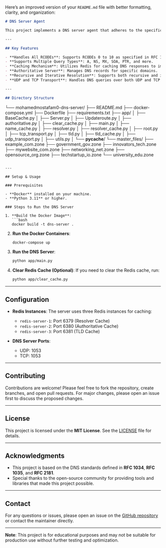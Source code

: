 Here’s an improved version of your `README.md` file with better formatting, clarity, and organization:

```markdown
# DNS Server Agent

This project implements a DNS server agent that adheres to the specifications laid out in **RFC 1034**, **RFC 1035**, and **RFC 2181**. It is designed to handle various DNS query types (A, NS, MX, SOA, and PTR) and provide accurate responses according to the standards. The server is capable of processing different RCODEs (0 to 10) and includes an authoritative server cache to optimize query resolution.

---

## Key Features

- **Handles All RCODEs**: Supports RCODEs 0 to 10 as specified in RFC 1035.
- **Supports Multiple Query Types**: A, NS, MX, SOA, PTR, and more.
- **Caching Mechanism**: Utilizes Redis for caching DNS responses to improve performance.
- **Authoritative Server**: Manages DNS records for specific domains.
- **Recursive and Iterative Resolution**: Supports both recursive and iterative DNS query resolution.
- **UDP and TCP Transport**: Handles DNS queries over both UDP and TCP protocols.

---

## Directory Structure

```
└── mohamedmostafam0-dns-server/
    ├── README.md
    ├── docker-compose.yml
    ├── Dockerfile
    ├── requirements.txt
    ├── app/
    │   ├── BaseCache.py
    │   ├── Server.py
    │   ├── Updateroute.py
    │   ├── authoritative.py
    │   ├── clear_cache.py
    │   ├── main.py
    │   ├── name_cache.py
    │   ├── resolver.py
    │   ├── resolver_cache.py
    │   ├── root.py
    │   ├── tcp_transport.py
    │   ├── tld.py
    │   ├── tld_cache.py
    │   ├── udp_transport.py
    │   ├── utils.py
    │   └── __pycache__/
    └── master_files/
        ├── example_com.zone
        ├── government_gov.zone
        ├── innovators_tech.zone
        ├── mywebsite_com.zone
        ├── networking_net.zone
        ├── opensource_org.zone
        ├── techstartup_io.zone
        └── university_edu.zone
```

---

## Setup & Usage

### Prerequisites

- **Docker** installed on your machine.
- **Python 3.11** or higher.

### Steps to Run the DNS Server

1. **Build the Docker Image**:
   ```bash
   docker build -t dns-server .
   ```

2. **Run the Docker Containers**:
   ```bash
   docker-compose up
   ```

3. **Run the DNS Server**:
   ```bash
   python app/main.py
   ```

4. **Clear Redis Cache (Optional)**:
   If you need to clear the Redis cache, run:
   ```bash
   python app/clear_cache.py
   ```

---

## Configuration

- **Redis Instances**: The server uses three Redis instances for caching:
  - `redis-server-1`: Port 6379 (Resolver Cache)
  - `redis-server-2`: Port 6380 (Authoritative Cache)
  - `redis-server-3`: Port 6381 (TLD Cache)

- **DNS Server Ports**:
  - UDP: 1053
  - TCP: 1053

---

## Contributing

Contributions are welcome! Please feel free to fork the repository, create branches, and open pull requests. For major changes, please open an issue first to discuss the proposed changes.

---

## License

This project is licensed under the **MIT License**. See the [LICENSE](LICENSE) file for details.

---

## Acknowledgments

- This project is based on the DNS standards defined in **RFC 1034**, **RFC 1035**, and **RFC 2181**.
- Special thanks to the open-source community for providing tools and libraries that made this project possible.

---

## Contact

For any questions or issues, please open an issue on the [GitHub repository](https://github.com/mohamedmostafam0/dns-server) or contact the maintainer directly.

---

**Note**: This project is for educational purposes and may not be suitable for production use without further testing and optimization.
```

